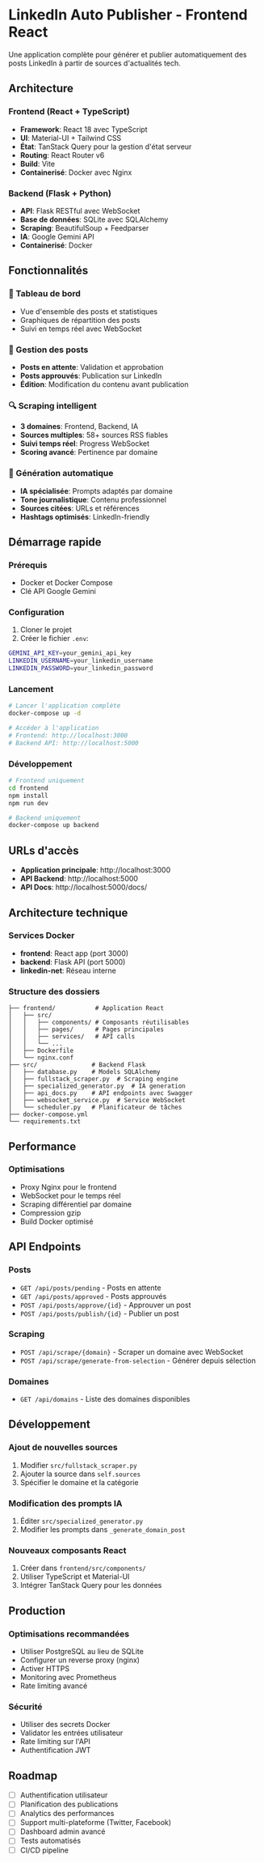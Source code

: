 # LinkedIn Auto Publisher - Frontend React

Une application complète pour générer et publier automatiquement des posts LinkedIn à partir de sources d'actualités tech.

## Architecture

### Frontend (React + TypeScript)
- **Framework**: React 18 avec TypeScript
- **UI**: Material-UI + Tailwind CSS
- **État**: TanStack Query pour la gestion d'état serveur
- **Routing**: React Router v6
- **Build**: Vite
- **Containerisé**: Docker avec Nginx

### Backend (Flask + Python)
- **API**: Flask RESTful avec WebSocket
- **Base de données**: SQLite avec SQLAlchemy
- **Scraping**: BeautifulSoup + Feedparser
- **IA**: Google Gemini API
- **Containerisé**: Docker

## Fonctionnalités

### 🎯 Tableau de bord
- Vue d'ensemble des posts et statistiques
- Graphiques de répartition des posts
- Suivi en temps réel avec WebSocket

### 📝 Gestion des posts
- **Posts en attente**: Validation et approbation
- **Posts approuvés**: Publication sur LinkedIn
- **Édition**: Modification du contenu avant publication

### 🔍 Scraping intelligent
- **3 domaines**: Frontend, Backend, IA
- **Sources multiples**: 58+ sources RSS fiables
- **Suivi temps réel**: Progress WebSocket
- **Scoring avancé**: Pertinence par domaine

### 🤖 Génération automatique
- **IA spécialisée**: Prompts adaptés par domaine
- **Tone journalistique**: Contenu professionnel
- **Sources citées**: URLs et références
- **Hashtags optimisés**: LinkedIn-friendly

## Démarrage rapide

### Prérequis
- Docker et Docker Compose
- Clé API Google Gemini

### Configuration
1. Cloner le projet
2. Créer le fichier `.env`:
```bash
GEMINI_API_KEY=your_gemini_api_key
LINKEDIN_USERNAME=your_linkedin_username
LINKEDIN_PASSWORD=your_linkedin_password
```

### Lancement
```bash
# Lancer l'application complète
docker-compose up -d

# Accéder à l'application
# Frontend: http://localhost:3000
# Backend API: http://localhost:5000
```

### Développement
```bash
# Frontend uniquement
cd frontend
npm install
npm run dev

# Backend uniquement
docker-compose up backend
```

## URLs d'accès

- **Application principale**: http://localhost:3000
- **API Backend**: http://localhost:5000
- **API Docs**: http://localhost:5000/docs/

## Architecture technique

### Services Docker
- **frontend**: React app (port 3000)
- **backend**: Flask API (port 5000)
- **linkedin-net**: Réseau interne

### Structure des dossiers
```
├── frontend/           # Application React
│   ├── src/
│   │   ├── components/ # Composants réutilisables
│   │   ├── pages/      # Pages principales
│   │   ├── services/   # API calls
│   │   └── ...
│   ├── Dockerfile
│   └── nginx.conf
├── src/               # Backend Flask
│   ├── database.py    # Models SQLAlchemy
│   ├── fullstack_scraper.py  # Scraping engine
│   ├── specialized_generator.py  # IA generation
│   ├── api_docs.py    # API endpoints avec Swagger
│   ├── websocket_service.py  # Service WebSocket
│   └── scheduler.py   # Planificateur de tâches
├── docker-compose.yml
└── requirements.txt
```

## Performance

### Optimisations
- Proxy Nginx pour le frontend
- WebSocket pour le temps réel
- Scraping différentiel par domaine
- Compression gzip
- Build Docker optimisé

## API Endpoints

### Posts
- `GET /api/posts/pending` - Posts en attente
- `GET /api/posts/approved` - Posts approuvés
- `POST /api/posts/approve/{id}` - Approuver un post
- `POST /api/posts/publish/{id}` - Publier un post

### Scraping
- `POST /api/scrape/{domain}` - Scraper un domaine avec WebSocket
- `POST /api/scrape/generate-from-selection` - Générer depuis sélection

### Domaines
- `GET /api/domains` - Liste des domaines disponibles

## Développement

### Ajout de nouvelles sources
1. Modifier `src/fullstack_scraper.py`
2. Ajouter la source dans `self.sources`
3. Spécifier le domaine et la catégorie

### Modification des prompts IA
1. Éditer `src/specialized_generator.py`
2. Modifier les prompts dans `_generate_domain_post`

### Nouveaux composants React
1. Créer dans `frontend/src/components/`
2. Utiliser TypeScript et Material-UI
3. Intégrer TanStack Query pour les données

## Production

### Optimisations recommandées
- Utiliser PostgreSQL au lieu de SQLite
- Configurer un reverse proxy (nginx)
- Activer HTTPS
- Monitoring avec Prometheus
- Rate limiting avancé

### Sécurité
- Utiliser des secrets Docker
- Validator les entrées utilisateur
- Rate limiting sur l'API
- Authentification JWT

## Roadmap

- [ ] Authentification utilisateur
- [ ] Planification des publications
- [ ] Analytics des performances
- [ ] Support multi-plateforme (Twitter, Facebook)
- [ ] Dashboard admin avancé
- [ ] Tests automatisés
- [ ] CI/CD pipeline